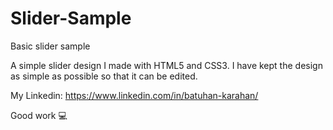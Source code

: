 # Slider-Sample
 Basic slider sample

A simple slider design I made with HTML5 and CSS3.
I have kept the design as simple as possible so that it can be edited.

My Linkedin: https://www.linkedin.com/in/batuhan-karahan/

Good work :computer:
